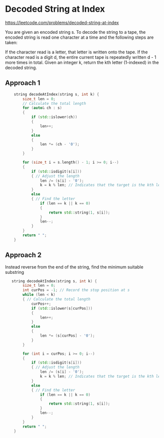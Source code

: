 # Decoded String at Index

https://leetcode.com/problems/decoded-string-at-index

You are given an encoded string s. To decode the string to a tape, the encoded string is read one character at a time and the following steps are taken:

If the character read is a letter, that letter is written onto the tape.
If the character read is a digit d, the entire current tape is repeatedly written d - 1 more times in total.
Given an integer k, return the kth letter (1-indexed) in the decoded string.

## Approach 1
``` C++
    string decodeAtIndex(string s, int k) {
        size_t len = 0;
        // Calculate the total length
        for (auto& ch : s)
        {
            if (std::islower(ch))
            {
                len++;
            }
            else
            {
                len *= (ch - '0');
            }
        }

        for (size_t i = s.length() - 1; i >= 0; i--)
        {
            if (std::isdigit(s[i]))
            { // Adjust the length
                len /= (s[i] - '0');
                k = k % len; // Indicates that the target is the kth letter at current substring
            }
            else
            { // Find the letter
                if (len == k || k == 0)
                {
                    return std::string(1, s[i]);
                }
                len--;
            }
        }
        return " ";
    }
```

## Approach 2

Instead reverse from the end of the string, find the minimum suitable substring

``` C++
   string decodeAtIndex(string s, int k) {
        size_t len = 0;
        int curPos = -1; // Record the stop position at s
        while (len < k)
        { // Calculate the total length
            curPos++;
            if (std::islower(s[curPos]))
            {
                len++;
            }
            else
            {
                len *= (s[curPos] - '0');
            }
        }

        for (int i = curPos; i >= 0; i--)
        {
            if (std::isdigit(s[i]))
            { // Adjust the length
                len /= (s[i] - '0');
                k = k % len; // Indicates that the target is the kth letter in current substring
            }
            else
            { // Find the letter
                if (len == k || k == 0)
                {
                    return std::string(1, s[i]);
                }
                len--;
            }
        }
        return " ";
    }
```